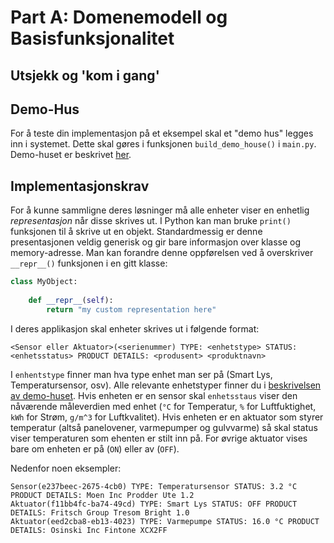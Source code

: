 # Part A: Domenemodell og Basisfunksjonalitet

## Utsjekk og 'kom i gang'

## Demo-Hus

For å teste din implementasjon på et eksempel skal et "demo hus" legges inn i systemet.
Dette skal gøres i funksjonen `build_demo_house()` i `main.py`.
Demo-huset er beskrivet [her](./demo.md).

## Implementasjonskrav

For å kunne sammligne deres løsninger må alle enheter viser en enhetlig _representasjon_ når disse skrives ut.
I Python kan man bruke `print()` funksjonen til å skrive ut en objekt.
Standardmessig er denne presentasjonen veldig generisk og gir bare informasjon over klasse og memory-adresse.
Man kan forandre denne oppførelsen ved å overskriver ``__repr__()`` funksjonen i en gitt klasse:
```python
class MyObject:
    
    def __repr__(self):
        return "my custom representation here"
```
I deres applikasjon skal enheter skrives ut i følgende format:
```
<Sensor eller Aktuator>(<serienummer) TYPE: <enhetstype> STATUS: <enhetsstatus> PRODUCT DETAILS: <produsent> <produktnavn>
```
I `enhentstype` finner man hva type enhet man ser på (Smart Lys, Temperatursensor, osv).
Alle relevante enhetstyper finner du i [beskrivelsen av demo-huset](./demo.md).
Hvis enheten er en sensor skal `enhetsstaus` viser den nåværende måleverdien med enhet (`°C` for Temperatur, `%` for Luftfuktighet, `kWh` for Strøm, `g/m^3` for Luftkvalitet).
Hvis enheten er en aktuator som styrer temperatur (altså panelovener, varmepumper og gulvvarme) så skal status viser temperaturen som ehenten er stilt inn på.
For øvrige aktuator vises bare om enheten er på (`ON`) eller av (`OFF`). 

Nedenfor noen eksempler:
```
Sensor(e237beec-2675-4cb0) TYPE: Temperatursensor STATUS: 3.2 °C PRODUCT DETAILS: Moen Inc Prodder Ute 1.2
Aktuator(f11bb4fc-ba74-49cd) TYPE: Smart Lys STATUS: OFF PRODUCT DETAILS: Fritsch Group Tresom Bright 1.0
Aktuator(eed2cba8-eb13-4023) TYPE: Varmepumpe STATUS: 16.0 °C PRODUCT DETAILS: Osinski Inc Fintone XCX2FF
```
